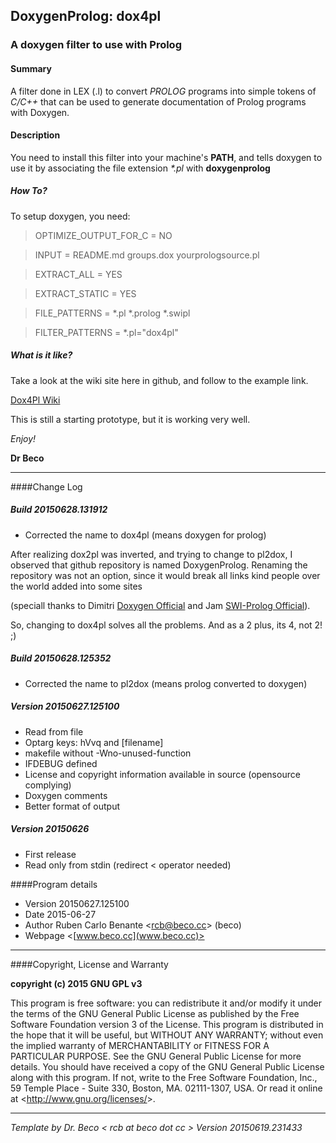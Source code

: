 ## DoxygenProlog: dox4pl
### A doxygen filter to use with Prolog

#### Summary

A filter done in LEX (.l) to convert _PROLOG_ programs into simple tokens of _C/C++_ that can be used to generate documentation of Prolog programs with Doxygen.

#### Description

You need to install this filter into your machine's __PATH__, and tells doxygen to use it by associating the file extension _\*.pl_ with __doxygenprolog__

##### How To?

To setup doxygen, you need:

> OPTIMIZE_OUTPUT_FOR_C = NO

> INPUT                 = README.md groups.dox yourprologsource.pl

> EXTRACT_ALL           = YES

> EXTRACT_STATIC        = YES

> FILE_PATTERNS         = *.pl *.prolog *.swipl

> FILTER_PATTERNS       = *.pl="dox4pl"

##### What is it like?

Take a look at the wiki site here in github, and follow to the example link.

[Dox4Pl Wiki](https://github.com/drbeco/doxygenprolog/wiki)


This is still a starting prototype, but it is working very well. 

_Enjoy!_

__Dr Beco__
_________________________________________________________________

####Change Log

##### Build 20150628.131912
* Corrected the name to dox4pl (means doxygen for prolog)

After realizing dox2pl was inverted, and trying to change to pl2dox, I observed that github repository
is named DoxygenProlog. Renaming the repository was not an option, since it would break all links
kind people over the world added into some sites 

(speciall thanks to Dimitri [Doxygen Official](http://www.stack.nl/~dimitri/doxygen/helpers.html) and
Jam [SWI-Prolog Official](http://www.swi-prolog.org/news/3b9546ec-1d66-11e5-9067-00163e357fe2)).

So, changing to dox4pl solves all the problems. And as a 2 plus, its 4, not 2! ;)

##### Build 20150628.125352
* Corrected the name to pl2dox (means prolog converted to doxygen)

##### Version 20150627.125100
* Read from file
* Optarg keys: hVvq and [filename]
* makefile without -Wno-unused-function
* IFDEBUG defined
* License and copyright information available in source (opensource complying)
* Doxygen comments
* Better format of output

##### Version 20150626
* First release
* Read only from stdin (redirect < operator needed)


####Program details
* Version 20150627.125100
* Date 2015-06-27
* Author Ruben Carlo Benante <<rcb@beco.cc>> (beco)
* Webpage <[www.beco.cc](www.beco.cc)>

_________________________________________________________________

####Copyright, License and Warranty

__copyright (c) 2015 GNU GPL v3__

This program is free software: you can redistribute it
and/or modify it under the terms of the
GNU General Public License as published by
the Free Software Foundation version 3 of the License.
This program is distributed in the hope that it will be useful,
but WITHOUT ANY WARRANTY; without even the implied warranty of
MERCHANTABILITY or FITNESS FOR A PARTICULAR PURPOSE.  See the
GNU General Public License for more details.
You should have received a copy of the GNU General Public License
along with this program.
If not, write to the Free Software Foundation, Inc.,
59 Temple Place - Suite 330, Boston, MA. 02111-1307, USA.
Or read it online at <<http://www.gnu.org/licenses/>>.

_________________________________________________________________

_Template by Dr. Beco < rcb at beco dot cc > Version 20150619.231433_

